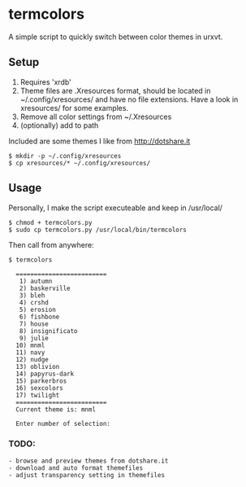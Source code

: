 # termcolors #

A simple script to quickly switch between color themes in urxvt.

## Setup ##
1. Requires 'xrdb'
2. Theme files are .Xresources format, should be located in ~/.config/xresources/ and have no file extensions. Have a look in xresources/ for some examples.
3. Remove all color settings from ~/.Xresources
4. (optionally) add to path

Included are some themes I like from http://dotshare.it

```
$ mkdir -p ~/.config/xresources
$ cp xresources/* ~/.config/xresources/
```

## Usage ##
Personally, I make the script executeable and keep in /usr/local/
```
$ chmod + termcolors.py
$ sudo cp termcolors.py /usr/local/bin/termcolors
```

Then call from anywhere:
```
$ termcolors
```

```
  =========================
   1) autumn
   2) baskerville
   3) bleh
   4) crshd
   5) erosion
   6) fishbone
   7) house
   8) insignificato
   9) julie
  10) mnml
  11) navy
  12) nudge
  13) oblivion
  14) papyrus-dark
  15) parkerbros
  16) sexcolors
  17) twilight
  =========================
  Current theme is: mnml
  
  Enter number of selection: 
```

### TODO: ###
    - browse and preview themes from dotshare.it
    - download and auto format themefiles
    - adjust transparency setting in themefiles
